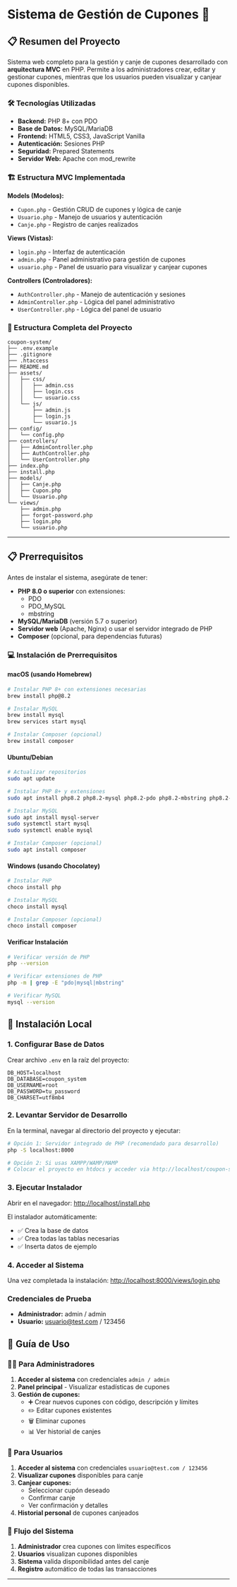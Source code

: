 # Sistema de Gestión de Cupones 🎫

## 📋 Resumen del Proyecto

Sistema web completo para la gestión y canje de cupones desarrollado con **arquitectura MVC** en PHP. Permite a los administradores crear, editar y gestionar cupones, mientras que los usuarios pueden visualizar y canjear cupones disponibles.

### 🛠 Tecnologías Utilizadas
- **Backend:** PHP 8+ con PDO
- **Base de Datos:** MySQL/MariaDB
- **Frontend:** HTML5, CSS3, JavaScript Vanilla
- **Autenticación:** Sesiones PHP
- **Seguridad:** Prepared Statements
- **Servidor Web:** Apache con mod_rewrite

### 🏗 Estructura MVC Implementada

**Models (Modelos):**
- `Cupon.php` - Gestión CRUD de cupones y lógica de canje
- `Usuario.php` - Manejo de usuarios y autenticación
- `Canje.php` - Registro de canjes realizados

**Views (Vistas):**
- `login.php` - Interfaz de autenticación
- `admin.php` - Panel administrativo para gestión de cupones
- `usuario.php` - Panel de usuario para visualizar y canjear cupones

**Controllers (Controladores):**
- `AuthController.php` - Manejo de autenticación y sesiones
- `AdminController.php` - Lógica del panel administrativo
- `UserController.php` - Lógica del panel de usuario

### 📁 Estructura Completa del Proyecto

```
coupon-system/
├── .env.example
├── .gitignore
├── .htaccess
├── README.md
├── assets/
│   ├── css/
│   │   ├── admin.css
│   │   ├── login.css
│   │   └── usuario.css
│   └── js/
│       ├── admin.js
│       ├── login.js
│       └── usuario.js
├── config/
│   └── config.php
├── controllers/
│   ├── AdminController.php
│   ├── AuthController.php
│   └── UserController.php
├── index.php
├── install.php
├── models/
│   ├── Canje.php
│   ├── Cupon.php
│   └── Usuario.php
└── views/
    ├── admin.php
    ├── forgot-password.php
    ├── login.php
    └── usuario.php
```

---

## 📋 Prerrequisitos

Antes de instalar el sistema, asegúrate de tener:

- **PHP 8.0 o superior** con extensiones:
  - PDO
  - PDO_MySQL
  - mbstring
- **MySQL/MariaDB** (versión 5.7 o superior)
- **Servidor web** (Apache, Nginx) o usar el servidor integrado de PHP
- **Composer** (opcional, para dependencias futuras)

### 💻 Instalación de Prerrequisitos

#### macOS (usando Homebrew)
```bash
# Instalar PHP 8+ con extensiones necesarias
brew install php@8.2

# Instalar MySQL
brew install mysql
brew services start mysql

# Instalar Composer (opcional)
brew install composer
```

#### Ubuntu/Debian
```bash
# Actualizar repositorios
sudo apt update

# Instalar PHP 8+ y extensiones
sudo apt install php8.2 php8.2-mysql php8.2-pdo php8.2-mbstring php8.2-cli

# Instalar MySQL
sudo apt install mysql-server
sudo systemctl start mysql
sudo systemctl enable mysql

# Instalar Composer (opcional)
sudo apt install composer
```

#### Windows (usando Chocolatey)
```powershell
# Instalar PHP
choco install php

# Instalar MySQL
choco install mysql

# Instalar Composer (opcional)
choco install composer
```

#### Verificar Instalación
```bash
# Verificar versión de PHP
php --version

# Verificar extensiones de PHP
php -m | grep -E "pdo|mysql|mbstring"

# Verificar MySQL
mysql --version
```

## 🚀 Instalación Local

### 1. Configurar Base de Datos
Crear archivo `.env` en la raíz del proyecto:

```env
DB_HOST=localhost
DB_DATABASE=coupon_system
DB_USERNAME=root
DB_PASSWORD=tu_password
DB_CHARSET=utf8mb4
```

### 2. Levantar Servidor de Desarrollo
En la terminal, navegar al directorio del proyecto y ejecutar:

```bash
# Opción 1: Servidor integrado de PHP (recomendado para desarrollo)
php -S localhost:8000

# Opción 2: Si usas XAMPP/WAMP/MAMP
# Colocar el proyecto en htdocs y acceder via http://localhost/coupon-system
```

### 3. Ejecutar Instalador
Abrir en el navegador: [http://localhost/install.php](http://localhost/install.php)

El instalador automáticamente:
- ✅ Crea la base de datos
- ✅ Crea todas las tablas necesarias
- ✅ Inserta datos de ejemplo

### 4. Acceder al Sistema
Una vez completada la instalación: [http://localhost:8000/views/login.php](http://localhost:8000/views/login.php)

### Credenciales de Prueba
- **Administrador:** admin / admin
- **Usuario:** usuario@test.com / 123456

## 📖 Guía de Uso

### 👨‍💼 Para Administradores
1. **Acceder al sistema** con credenciales `admin / admin`
2. **Panel principal** - Visualizar estadísticas de cupones
3. **Gestión de cupones:**
   - ➕ Crear nuevos cupones con código, descripción y límites
   - ✏️ Editar cupones existentes
   - 🗑️ Eliminar cupones
   - 📊 Ver historial de canjes

### 👤 Para Usuarios
1. **Acceder al sistema** con credenciales `usuario@test.com / 123456`
2. **Visualizar cupones** disponibles para canje
3. **Canjear cupones:**
   - Seleccionar cupón deseado
   - Confirmar canje
   - Ver confirmación y detalles
4. **Historial personal** de cupones canjeados

### 🔄 Flujo del Sistema
1. **Administrador** crea cupones con límites específicos
2. **Usuarios** visualizan cupones disponibles
3. **Sistema** valida disponibilidad antes del canje
4. **Registro** automático de todas las transacciones

---
